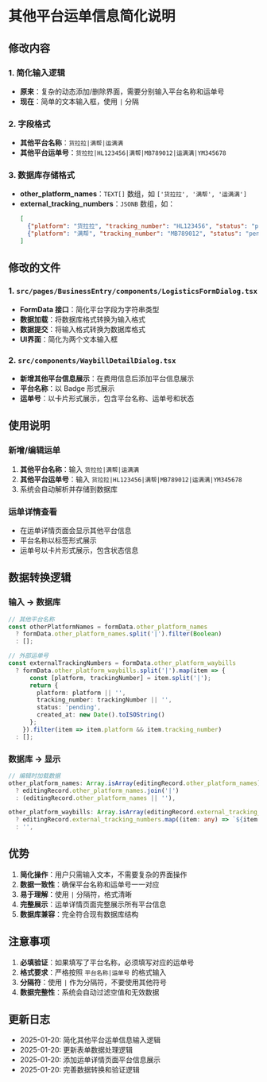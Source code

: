 # 其他平台运单信息简化说明

## 修改内容

### 1. 简化输入逻辑
- **原来**：复杂的动态添加/删除界面，需要分别输入平台名称和运单号
- **现在**：简单的文本输入框，使用 `|` 分隔

### 2. 字段格式
- **其他平台名称**：`货拉拉|满帮|运满满`
- **其他平台运单号**：`货拉拉|HL123456|满帮|MB789012|运满满|YM345678`

### 3. 数据库存储格式
- **other_platform_names**：`TEXT[]` 数组，如 `['货拉拉', '满帮', '运满满']`
- **external_tracking_numbers**：`JSONB` 数组，如：
  ```json
  [
    {"platform": "货拉拉", "tracking_number": "HL123456", "status": "pending", "created_at": "2025-01-20T..."},
    {"platform": "满帮", "tracking_number": "MB789012", "status": "pending", "created_at": "2025-01-20T..."}
  ]
  ```

## 修改的文件

### 1. `src/pages/BusinessEntry/components/LogisticsFormDialog.tsx`
- **FormData 接口**：简化平台字段为字符串类型
- **数据加载**：将数据库格式转换为输入格式
- **数据提交**：将输入格式转换为数据库格式
- **UI界面**：简化为两个文本输入框

### 2. `src/components/WaybillDetailDialog.tsx`
- **新增其他平台信息展示**：在费用信息后添加平台信息展示
- **平台名称**：以 Badge 形式展示
- **运单号**：以卡片形式展示，包含平台名称、运单号和状态

## 使用说明

### 新增/编辑运单
1. **其他平台名称**：输入 `货拉拉|满帮|运满满`
2. **其他平台运单号**：输入 `货拉拉|HL123456|满帮|MB789012|运满满|YM345678`
3. 系统会自动解析并存储到数据库

### 运单详情查看
- 在运单详情页面会显示其他平台信息
- 平台名称以标签形式展示
- 运单号以卡片形式展示，包含状态信息

## 数据转换逻辑

### 输入 → 数据库
```typescript
// 其他平台名称
const otherPlatformNames = formData.other_platform_names 
  ? formData.other_platform_names.split('|').filter(Boolean)
  : [];

// 外部运单号
const externalTrackingNumbers = formData.other_platform_waybills
  ? formData.other_platform_waybills.split('|').map(item => {
      const [platform, trackingNumber] = item.split('|');
      return { 
        platform: platform || '', 
        tracking_number: trackingNumber || '', 
        status: 'pending', 
        created_at: new Date().toISOString() 
      };
    }).filter(item => item.platform && item.tracking_number)
  : [];
```

### 数据库 → 显示
```typescript
// 编辑时加载数据
other_platform_names: Array.isArray(editingRecord.other_platform_names) 
  ? editingRecord.other_platform_names.join('|') 
  : (editingRecord.other_platform_names || ''),

other_platform_waybills: Array.isArray(editingRecord.external_tracking_numbers) 
  ? editingRecord.external_tracking_numbers.map((item: any) => `${item.platform}|${item.tracking_number}`).join('|')
  : '',
```

## 优势

1. **简化操作**：用户只需输入文本，不需要复杂的界面操作
2. **数据一致性**：确保平台名称和运单号一一对应
3. **易于理解**：使用 `|` 分隔符，格式清晰
4. **完整展示**：运单详情页面完整展示所有平台信息
5. **数据库兼容**：完全符合现有数据库结构

## 注意事项

1. **必填验证**：如果填写了平台名称，必须填写对应的运单号
2. **格式要求**：严格按照 `平台名称|运单号` 的格式输入
3. **分隔符**：使用 `|` 作为分隔符，不要使用其他符号
4. **数据完整性**：系统会自动过滤空值和无效数据

## 更新日志

- 2025-01-20: 简化其他平台运单信息输入逻辑
- 2025-01-20: 更新表单数据处理逻辑
- 2025-01-20: 添加运单详情页面平台信息展示
- 2025-01-20: 完善数据转换和验证逻辑
